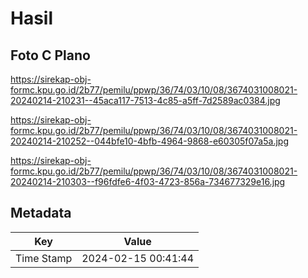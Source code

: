 # Hasil

## Foto C Plano

https://sirekap-obj-formc.kpu.go.id/2b77/pemilu/ppwp/36/74/03/10/08/3674031008021-20240214-210231--45aca117-7513-4c85-a5ff-7d2589ac0384.jpg

https://sirekap-obj-formc.kpu.go.id/2b77/pemilu/ppwp/36/74/03/10/08/3674031008021-20240214-210252--044bfe10-4bfb-4964-9868-e60305f07a5a.jpg

https://sirekap-obj-formc.kpu.go.id/2b77/pemilu/ppwp/36/74/03/10/08/3674031008021-20240214-210303--f96fdfe6-4f03-4723-856a-734677329e16.jpg


## Metadata

| Key        | Value               |
| ---------- | ------------------- |
| Time Stamp | 2024-02-15 00:41:44 |




